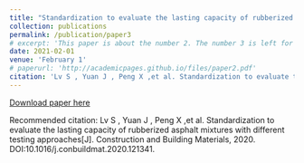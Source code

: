 ```yaml
---
title: "Standardization to evaluate the lasting capacity of rubberized asphalt mixtures with different testing approaches"
collection: publications
permalink: /publication/paper3
# excerpt: 'This paper is about the number 2. The number 3 is left for future work.'
date: 2021-02-01
venue: 'February 1'
# paperurl: 'http://academicpages.github.io/files/paper2.pdf'
citation: 'Lv S , Yuan J , Peng X ,et al. Standardization to evaluate the lasting capacity of rubberized asphalt mixtures with different testing approaches[J]. Construction and Building Materials, 2020. DOI:10.1016/j.conbuildmat.2020.121341.'
---
```



[Download paper here](10.1016/j.conbuildmat.2020.121341)

Recommended citation: Lv S , Yuan J , Peng X ,et al. Standardization to evaluate the lasting capacity of rubberized asphalt mixtures with different testing approaches[J]. Construction and Building Materials, 2020. DOI:10.1016/j.conbuildmat.2020.121341.
